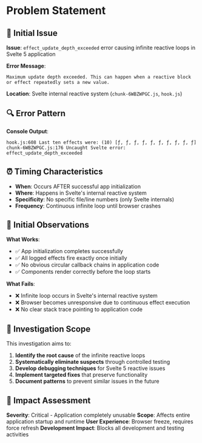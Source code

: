 # Problem Statement

## 🚨 Initial Issue

**Issue**: `effect_update_depth_exceeded` error causing infinite reactive loops in Svelte 5 application

**Error Message**: 
```
Maximum update depth exceeded. This can happen when a reactive block or effect repeatedly sets a new value.
```

**Location**: Svelte internal reactive system (`chunk-6WBZWPGC.js`, `hook.js`)

## 🔍 Error Pattern

**Console Output**:
```
hook.js:608 Last ten effects were: (10) [ƒ, ƒ, ƒ, ƒ, ƒ, ƒ, ƒ, ƒ, ƒ, ƒ]
chunk-6WBZWPGC.js:176 Uncaught Svelte error: effect_update_depth_exceeded
```

## ⏰ Timing Characteristics

- **When**: Occurs AFTER successful app initialization
- **Where**: Happens in Svelte's internal reactive system
- **Specificity**: No specific file/line numbers (only Svelte internals)
- **Frequency**: Continuous infinite loop until browser crashes

## 🎯 Initial Observations

**What Works**:
- ✅ App initialization completes successfully
- ✅ All logged effects fire exactly once initially
- ✅ No obvious circular callback chains in application code
- ✅ Components render correctly before the loop starts

**What Fails**:
- ❌ Infinite loop occurs in Svelte's internal reactive system
- ❌ Browser becomes unresponsive due to continuous effect execution
- ❌ No clear stack trace pointing to application code

## 🔬 Investigation Scope

This investigation aims to:

1. **Identify the root cause** of the infinite reactive loops
2. **Systematically eliminate suspects** through controlled testing
3. **Develop debugging techniques** for Svelte 5 reactive issues
4. **Implement targeted fixes** that preserve functionality
5. **Document patterns** to prevent similar issues in the future

## 🚨 Impact Assessment

**Severity**: Critical - Application completely unusable
**Scope**: Affects entire application startup and runtime
**User Experience**: Browser freeze, requires force refresh
**Development Impact**: Blocks all development and testing activities
